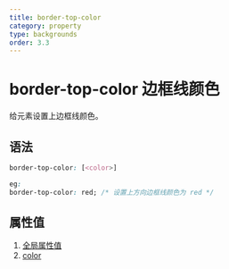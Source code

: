 ```yaml
---
title: border-top-color
category: property
type: backgrounds
order: 3.3
---
```


# border-top-color 边框线颜色

给元素设置上边框线颜色。

## 语法

```css
border-top-color: [<color>]

eg:
border-top-color: red; /* 设置上方向边框线颜色为 red */
```

## 属性值

1. [全局属性值](/front-end/CSS/values#anchor-值类型)
1. [color](/front-end/CSS/values#anchor-值类型)
